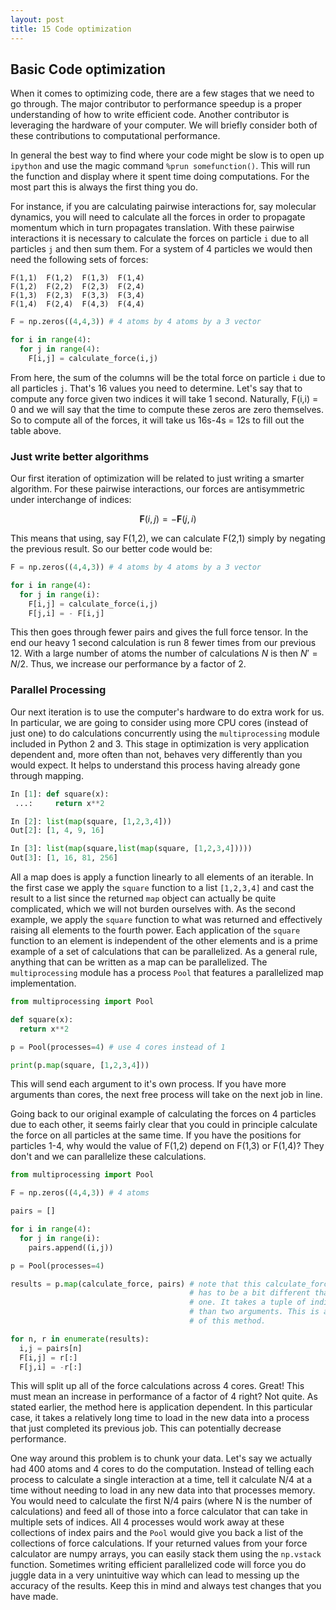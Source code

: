 ```yaml
---
layout: post
title: 15 Code optimization
---
```


## Basic Code optimization

When it comes to optimizing code, there are a few stages that we need to go
through. The major contributor to performance speedup is a proper understanding
of how to write efficient code. Another contributor is leveraging the hardware
of your computer. We will briefly consider both of these contributions to
computational performance.  

In general the best way to find where your code might be slow is to open up
`ipython` and use the magic command `%prun somefunction()`. This will run the
function and display where it spent time doing computations. For the most
part this is always the first thing you do.

For instance, if you are calculating pairwise interactions for, say molecular
dynamics, you will need to calculate all the forces in order to propagate
momentum which in turn propagates translation. With these pairwise interactions
it is necessary to calculate the forces on particle `i` due to all particles `j`
and then sum them. For a system of 4 particles we would then need the following
sets of forces:

    F(1,1)  F(1,2)  F(1,3)  F(1,4)
    F(1,2)  F(2,2)  F(2,3)  F(2,4)
    F(1,3)  F(2,3)  F(3,3)  F(3,4)
    F(1,4)  F(2,4)  F(4,3)  F(4,4)

  ```python
  F = np.zeros((4,4,3)) # 4 atoms by 4 atoms by a 3 vector

  for i in range(4):
    for j in range(4):
      F[i,j] = calculate_force(i,j)
  ```

From here, the sum of the columns will be the total force on particle `i` due to
all particles `j`. That's 16 values you need to determine. Let's say that to
compute any force given two indices it will take 1 second. Naturally, F(i,i) = 0
and we will say that the time to compute these zeros are zero themselves. So to
compute all of the forces, it will take us 16s-4s = 12s to fill out the table
above.

### Just write better algorithms

Our first iteration of optimization will be related to just writing a smarter
algorithm. For these pairwise interactions, our forces are antisymmetric under
interchange of indices:

  $$
  \mathbf{F}(i,j) = -\mathbf{F}(j,i)
  $$

This means that using, say F(1,2), we can calculate F(2,1) simply by negating
the previous result. So our better code would be:

  ```python
  F = np.zeros((4,4,3)) # 4 atoms by 4 atoms by a 3 vector

  for i in range(4):
    for j in range(i):
      F[i,j] = calculate_force(i,j)
      F[j,i] = - F[i,j]
  ```

This then goes through fewer pairs and gives the full force tensor. In the end
our heavy 1 second calculation is run 8 fewer times from our previous 12. With a
large number of atoms the number of calculations $N$ is then $N' = N/2$. Thus,
we increase our performance by a factor of 2.

### Parallel Processing

Our next iteration is to use the computer's hardware to do extra work for us. In
particular, we are going to consider using more CPU cores (instead of just one)
to do calculations concurrently using the `multiprocessing` module included in
Python 2 and 3. This stage in optimization is very application dependent and,
more often than not, behaves very differently than you would expect. It helps to
understand this process having already gone through mapping.

  ``` python
  In [1]: def square(x):
   ...:     return x**2

  In [2]: list(map(square, [1,2,3,4]))                                            
  Out[2]: [1, 4, 9, 16]

  In [3]: list(map(square,list(map(square, [1,2,3,4]))))                          
  Out[3]: [1, 16, 81, 256]
  ```

All a map does is apply a function linearly to all elements of an iterable. In
the first case we apply the `square` function to a list `[1,2,3,4]` and cast
the result to a list since the returned `map` object can actually be quite
complicated, which we will not burden ourselves with. As the second example,
we apply the `square` function to what was returned and effectively raising
all elements to the fourth power. Each application of the `square` function to
an element is independent of the other elements and is a prime example of a
set of calculations that can be parallelized. As a general rule, anything that
can be written as a map can be parallelized. The `multiprocessing` module has
a process `Pool` that features a parallelized map implementation.

  ```python
  from multiprocessing import Pool

  def square(x):
    return x**2

  p = Pool(processes=4) # use 4 cores instead of 1

  print(p.map(square, [1,2,3,4]))
  ```

This will send each argument to it's own process. If you have more arguments
than cores, the next free process will take on the next job in line.

Going back to our original example of calculating the forces on 4 particles due
to each other, it seems fairly clear that you could in principle calculate the
force on all particles at the same time. If you have the positions for particles
1-4, why would the value of F(1,2) depend on F(1,3) or F(1,4)?  They don't and
we can parallelize these calculations.

  ```python
  from multiprocessing import Pool

  F = np.zeros((4,4,3)) # 4 atoms

  pairs = []

  for i in range(4):
    for j in range(i):
      pairs.append((i,j))

  p = Pool(processes=4)

  results = p.map(calculate_force, pairs) # note that this calculate_force function
                                          # has to be a bit different than the previous
                                          # one. It takes a tuple of indices rather
                                          # than two arguments. This is a limitation
                                          # of this method.

  for n, r in enumerate(results):
    i,j = pairs[n]
    F[i,j] = r[:]
    F[j,i] = -r[:]
  ```

This will split up all of the force calculations across 4 cores. Great! This
must mean an increase in performance of a factor of 4 right? Not quite. As
stated earlier, the method here is application dependent. In this particular
case, it takes a relatively long time to load in the new data into a process
that just completed its previous job. This can potentially decrease performance.

One way around this problem is to chunk your data. Let's say we actually had 400
atoms and 4 cores to do the computation. Instead of telling each process to
calculate a single interaction at a time, tell it  calculate N/4 at a time
without needing to load in any new data into that processes memory. You would
need to calculate the first N/4 pairs (where N is the number of calculations)
and feed all of those into a force calculator that can take in multiple sets of
indices. All 4 processes would work away at these collections of index pairs and
the `Pool` would give you back a list of the collections of force calculations.
If your returned values from your force calculator are numpy arrays, you can
easily stack them using the `np.vstack` function. Sometimes writing efficient
parallelized code will force you do juggle data in a very unintuitive way which
can lead to messing up the accuracy of the results. Keep this in mind and always
test changes that you have made.
